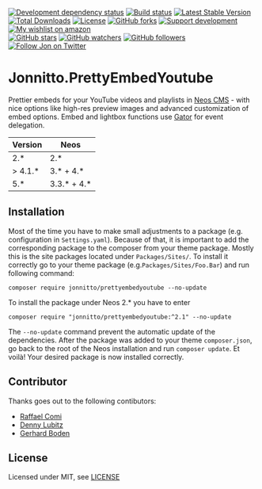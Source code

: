 [![Development dependency status](https://david-dm.org/jonnitto/Jonnitto.PrettyEmbedYoutube/dev-status.svg)](https://david-dm.org/jonnitto/Jonnitto.PrettyEmbedYoutube?type=dev)
[![Build status](https://api.travis-ci.com/jonnitto/Jonnitto.PrettyEmbedYoutube.svg)](https://travis-ci.com/jonnitto/Jonnitto.PrettyEmbedYoutube)
[![Latest Stable Version](https://poser.pugx.org/jonnitto/prettyembedyoutube/v/stable)](https://packagist.org/packages/jonnitto/prettyembedyoutube)
[![Total Downloads](https://poser.pugx.org/jonnitto/prettyembedyoutube/downloads)](https://packagist.org/packages/jonnitto/prettyembedyoutube)
[![License](https://poser.pugx.org/jonnitto/prettyembedyoutube/license)](https://packagist.org/packages/jonnitto/prettyembedyoutube)
[![GitHub forks](https://img.shields.io/github/forks/jonnitto/Jonnitto.PrettyEmbedYoutube.svg?style=social&label=Fork)](https://github.com/jonnitto/Jonnitto.PrettyEmbedYoutube/fork)
[![Support development](https://img.shields.io/badge/Donate-PayPal-yellow.svg)](https://www.paypal.me/Jonnitto/20eur)
[![My wishlist on amazon](https://img.shields.io/badge/Wishlist-Amazon-yellow.svg)](https://www.amazon.de/hz/wishlist/ls/2WPGORAVYF39B?&sort=default)  
[![GitHub stars](https://img.shields.io/github/stars/jonnitto/Jonnitto.PrettyEmbedYoutube.svg?style=social&label=Stars)](https://github.com/jonnitto/Jonnitto.PrettyEmbedYoutube/stargazers)
[![GitHub watchers](https://img.shields.io/github/watchers/jonnitto/Jonnitto.PrettyEmbedYoutube.svg?style=social&label=Watch)](https://github.com/jonnitto/Jonnitto.PrettyEmbedYoutube/subscription)
[![GitHub followers](https://img.shields.io/github/followers/jonnitto.svg?style=social&label=Follow)](https://github.com/jonnitto/followers)
[![Follow Jon on Twitter](https://img.shields.io/twitter/follow/jonnitto.svg?style=social&label=Follow)](https://twitter.com/jonnitto)

# Jonnitto.PrettyEmbedYoutube

Prettier embeds for your YouTube videos and playlists in [Neos CMS](https://www.neos.io) - with nice options like high-res preview images and advanced customization of embed options. Embed and lightbox functions use [Gator](https://github.com/ccampbell/gator) for event delegation.

| Version  | Neos          |
| -------- | ------------- |
| 2.\*     | 2.\*          |
| > 4.1.\* | 3.\* + 4.\*   |
| 5.\*     | 3.3.\* + 4.\* |

## Installation

Most of the time you have to make small adjustments to a package (e.g. configuration in `Settings.yaml`). Because of that, it is important to add the corresponding package to the composer from your theme package. Mostly this is the site packages located under `Packages/Sites/`. To install it correctly go to your theme package (e.g.`Packages/Sites/Foo.Bar`) and run following command:

```
composer require jonnitto/prettyembedyoutube --no-update
```

To install the package under Neos 2.\* you have to enter

```
composer require "jonnitto/prettyembedyoutube:^2.1" --no-update
```

The `--no-update` command prevent the automatic update of the dependencies. After the package was added to your theme `composer.json`, go back to the root of the Neos installation and run `composer update`. Et voilà! Your desired package is now installed correctly.

## Contributor

Thanks goes out to the following contibutors:

-   [Raffael Comi](https://github.com/ComiR)
-   [Denny Lubitz](https://github.com/dlubitz)
-   [Gerhard Boden](https://github.com/gerhard-boden)

## License

Licensed under MIT, see [LICENSE](LICENSE)
